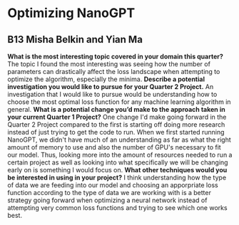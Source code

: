 # Optimizing NanoGPT

## B13 Misha Belkin and Yian Ma

**What is the most interesting topic covered in your domain this quarter?**
The topic I found the most interesting was seeing how the number of parameters can drastically affect the loss landscape when attempting to optimize the algorithm, especially the minima.
**Describe a potential investigation you would like to pursue for your Quarter 2 Project.**
An investigation that I would like to pursue would be understanding how to choose the most optimal loss function for any machine learning algorithm in general.
**What is a potential change you’d make to the approach taken in your current Quarter 1 Project?**
One change I'd make going forward in the Quarter 2 Project compared to the first is starting off doing more research instead of just trying to get the code to run. When we first started running NanoGPT, we didn't have much of an understanding as far as what the right amount of memory to use and also the number of GPU's necessary to fit our model. Thus, looking more into the amount of resources needed to run a certain project as well as looking into what specifically we will be changing early on is something I would focus on.
**What other techniques would you be interested in using in your project?**
I think understanding how the type of data we are feeding into our model and choosing an apporpriate loss function according to the type of data we are working with is a better strategy going forward when optimizing a neural network instead of attempting very common loss functions and trying to see which one works best.

